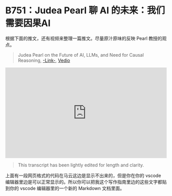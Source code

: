 # B751：Judea Pearl 聊 AI 的未来：我们需要因果AI

根据下面的推文，还有视频来整理一篇推文。尽量原汁原味的反映 Pearl 教授的观点。

> Judea Pearl on the Future of AI, LLMs, and Need for Causal Reasoning, [-Link-](https://causalai.causalens.com/resources/blog/judea-pearl-on-the-future-of-ai-llms-and-need-for-causal-reasoning/), [Vedio](https://player.vimeo.com/video/969883388)

<div style="padding:56.25% 0 0 0;position:relative;"><iframe src="https://player.vimeo.com/video/969883388?badge=0&amp;autopause=0&amp;player_id=0&amp;app_id=58479" frameborder="0" allow="autoplay; fullscreen; picture-in-picture; clipboard-write" style="position:absolute;top:0;left:0;width:100%;height:100%;" title="Session 4 CAI SF - A Fireside Chat with Judea Pearl and Darko Matovski"></iframe></div><script src="https://player.vimeo.com/api/player.js"></script>

>This transcript has been lightly edited for length and clarity.

上面有一段网页格式的代码在马云这边是显示不出来的，但是你在你的 vscode 编辑器里边是可以正常显示的。所以你可以把我这个写作指南里边的这些文字都贴到你的 vscode 编辑器里的一个新的 Markdown 文档里面。
